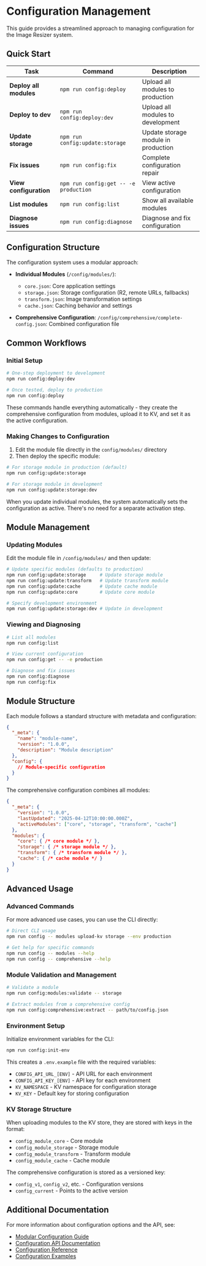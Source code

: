 # Configuration Management

This guide provides a streamlined approach to managing configuration for the Image Resizer system.

## Quick Start

| Task | Command | Description |
|------|---------|-------------|
| **Deploy all modules** | `npm run config:deploy` | Upload all modules to production |
| **Deploy to dev** | `npm run config:deploy:dev` | Upload all modules to development |
| **Update storage** | `npm run config:update:storage` | Update storage module in production |
| **Fix issues** | `npm run config:fix` | Complete configuration repair |
| **View configuration** | `npm run config:get -- -e production` | View active configuration |
| **List modules** | `npm run config:list` | Show all available modules |
| **Diagnose issues** | `npm run config:diagnose` | Diagnose and fix configuration |

## Configuration Structure

The configuration system uses a modular approach:

- **Individual Modules** (`/config/modules/`):
  - `core.json`: Core application settings
  - `storage.json`: Storage configuration (R2, remote URLs, fallbacks)
  - `transform.json`: Image transformation settings
  - `cache.json`: Caching behavior and settings

- **Comprehensive Configuration**:
  `/config/comprehensive/complete-config.json`: Combined configuration file

## Common Workflows

### Initial Setup

```bash
# One-step deployment to development
npm run config:deploy:dev

# Once tested, deploy to production
npm run config:deploy
```

These commands handle everything automatically - they create the comprehensive configuration from modules, upload it to KV, and set it as the active configuration.

### Making Changes to Configuration

1. Edit the module file directly in the `config/modules/` directory
2. Then deploy the specific module:

```bash
# For storage module in production (default)
npm run config:update:storage

# For storage module in development
npm run config:update:storage:dev
```

When you update individual modules, the system automatically sets the configuration as active. There's no need for a separate activation step.

## Module Management

### Updating Modules

Edit the module file in `/config/modules/` and then update:

```bash
# Update specific modules (defaults to production)
npm run config:update:storage     # Update storage module
npm run config:update:transform   # Update transform module
npm run config:update:cache       # Update cache module
npm run config:update:core        # Update core module

# Specify development environment
npm run config:update:storage:dev # Update in development
```

### Viewing and Diagnosing

```bash
# List all modules
npm run config:list

# View current configuration
npm run config:get -- -e production

# Diagnose and fix issues
npm run config:diagnose
npm run config:fix
```

## Module Structure

Each module follows a standard structure with metadata and configuration:

```json
{
  "_meta": {
    "name": "module-name",
    "version": "1.0.0",
    "description": "Module description"
  },
  "config": {
    // Module-specific configuration
  }
}
```

The comprehensive configuration combines all modules:

```json
{
  "_meta": {
    "version": "1.0.0",
    "lastUpdated": "2025-04-12T10:00:00.000Z",
    "activeModules": ["core", "storage", "transform", "cache"]
  },
  "modules": {
    "core": { /* core module */ },
    "storage": { /* storage module */ },
    "transform": { /* transform module */ },
    "cache": { /* cache module */ }
  }
}
```

## Advanced Usage

### Advanced Commands

For more advanced use cases, you can use the CLI directly:

```bash
# Direct CLI usage
npm run config -- modules upload-kv storage --env production

# Get help for specific commands
npm run config -- modules --help
npm run config -- comprehensive --help
```

### Module Validation and Management

```bash
# Validate a module
npm run config:modules:validate -- storage

# Extract modules from a comprehensive config
npm run config:comprehensive:extract -- path/to/config.json
```

### Environment Setup

Initialize environment variables for the CLI:

```bash
npm run config:init-env
```

This creates a `.env.example` file with the required variables:
- `CONFIG_API_URL_[ENV]` - API URL for each environment
- `CONFIG_API_KEY_[ENV]` - API key for each environment
- `KV_NAMESPACE` - KV namespace for configuration storage
- `KV_KEY` - Default key for storing configuration

### KV Storage Structure

When uploading modules to the KV store, they are stored with keys in the format:

- `config_module_core` - Core module
- `config_module_storage` - Storage module
- `config_module_transform` - Transform module
- `config_module_cache` - Cache module

The comprehensive configuration is stored as a versioned key:
- `config_v1`, `config_v2`, etc. - Configuration versions
- `config_current` - Points to the active version

## Additional Documentation

For more information about configuration options and the API, see:

- [Modular Configuration Guide](../docs/public/configuration/modular-config-guide.md)
- [Configuration API Documentation](../docs/public/configuration/api.md)
- [Configuration Reference](../docs/public/configuration/index.md)
- [Configuration Examples](../docs/public/configuration/examples/)